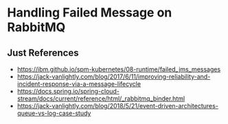 # Handling Failed Message on RabbitMQ


## Just References
- https://ibm.github.io/spm-kubernetes/08-runtime/failed_jms_messages
- https://jack-vanlightly.com/blog/2017/6/11/improving-reliability-and-incident-response-via-a-message-lifecycle
- https://docs.spring.io/spring-cloud-stream/docs/current/reference/html/_rabbitmq_binder.html
- https://jack-vanlightly.com/blog/2018/5/21/event-driven-architectures-queue-vs-log-case-study

